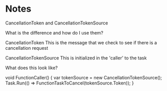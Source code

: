 # Notes

CancellationToken and CancellationTokenSource

What is the difference and how do I use them?

CancellationToken
This is the message that we check to see if there is a cancellation request

CancellationTokenSource
This is initialized in the 'caller' to the task

What does this look like?

void FunctionCaller()
{
    var tokenSource = new CancellationTokenSource();
    Task.Run(() => FunctionTaskToCancel(tokenSource.Token));
}
